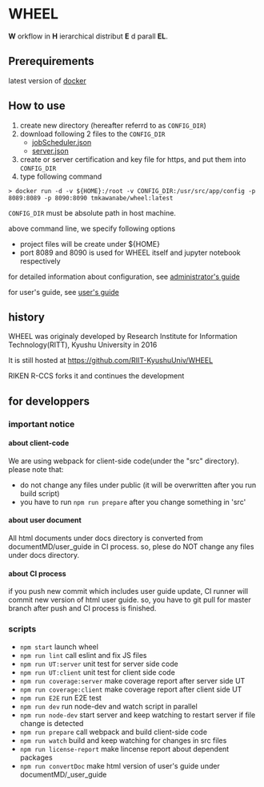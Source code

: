 # WHEEL
__W__ orkflow in __H__ ierarchical distribut __E__ d parall __EL__.

## Prerequirements
latest version of [docker](https://www.docker.com/)

## How to use
1. create new directory (hereafter referrd to as `CONFIG_DIR`)
2. download following 2 files to the `CONFIG_DIR`
    - [jobScheduler.json](https://raw.githubusercontent.com/RIKEN-RCCS/WHEEL/master/app/config/jobScheduler.json)
    - [server.json](https://raw.githubusercontent.com/RIKEN-RCCS/WHEEL/master/app/config/server.json)
3. create or server certification and key file for https, and put them into `CONFIG_DIR`
4. type following command

```
> docker run -d -v ${HOME}:/root -v CONFIG_DIR:/usr/src/app/config -p 8089:8089 -p 8090:8090 tmkawanabe/wheel:latest
```

`CONFIG_DIR` must be absolute path in host machine.

above command line, we specify following options

- project files will be create under ${HOME}
- port 8089 and 8090 is used for WHEEL itself and jupyter notebook respectively

for detailed information about configuration, see [administrator's guide](./documentMD/AdminGuide.md)

for user's guide, see [user's guide](https://riken-rccs.github.io/WHEEL/)


## history
WHEEL was originaly developed by Research Institute for Information Technology(RITT), Kyushu University in 2016

It is still hosted at https://github.com/RIIT-KyushuUniv/WHEEL

RIKEN R-CCS forks it and continues the development


## for developpers
### important notice
#### about client-code
We are using webpack for client-side code(under the "src" directory).
please note that:

 - do not change any files under public (it will be overwritten after you run build script)
 - you have to run `npm run prepare` after you change something in 'src'

#### about user document
All html documents under docs directory is converted from documentMD/user\_guide in CI process.
so, plese do NOT change any files under docs directory.

#### about CI process
if you push new commit which includes user guide update,
CI runner will commit new version of html user guide.
so, you have to git pull for master branch after push and CI process is finished.

### scripts
- `npm start` launch wheel
- `npm run lint` call eslint and fix JS files
- `npm run UT:server` unit test for server side code
- `npm run UT:client` unit test for client side code
- `npm run coverage:server` make coverage report after server side UT
- `npm run coverage:client` make coverage report after client side UT
- `npm run E2E` run E2E test
- `npm run dev` run node-dev and watch script in parallel
- `npm run node-dev`   start server and keep watching to restart server if file change is detected
- `npm run prepare` call webpack and build client-side code
- `npm run watch` build and keep watching for changes in src files
- `npm run license-report` make lincense report about dependent packages
- `npm run convertDoc` make html version of user's guide under documentMD/_user_guide
